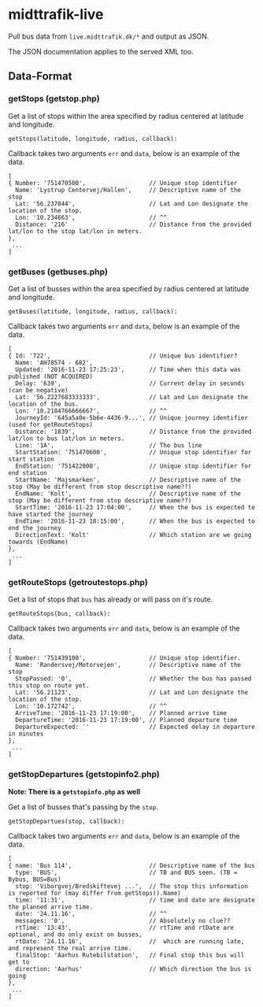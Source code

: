 # midttrafik-live
Pull bus data from `live.midttrafik.dk/*` and output as JSON.

The JSON documentation applies to the served XML too.

## Data-Format
### getStops (getstop.php)
Get a list of stops within the area specified by radius centered at latitude and longitude. 
```
getStops(latitude, longitude, radius, callback):
```
Callback takes two arguments `err` and `data`,  below is an example of the data. 
```
[
{ Number: '751470500',                  // Unique stop identifier
  Name: 'Lystrup Centervej/Hallen',     // Descriptive name of the stop
  Lat: '56.237044',                     // Lat and Lon designate the location of the stop.
  Lon: '10.234663',                     // ^^
  Distance: '216'                       // Distance from the provided lat/lon to the stop lat/lon in meters.
}, 
 ... 
]
```
### getBuses (getbuses.php)
Get a list of busses within the area specified by radius centered at latitude and longitude. 
```
getBuses(latitude, longitude, radius, callback):
```
Callback takes two arguments `err` and `data`,  below is an example of the data. 
```
[
{ Id: '722',                            // Unique bus identifier?
  Name: 'AH78574 - 682',
  Updated: '2016-11-23 17:25:23',       // Time when this data was published (NOT ACQUIRED)
  Delay: '639',                         // Current delay in seconds (can be negative)
  Lat: '56.2227683333333',              // Lat and Lon designate the location of the bus.
  Lon: '10.2184766666667',              // ^^
  JourneyId: '645a5a0e-5b6e-4436-9...', // Unique journey identifier (used for getRouteStops)
  Distance: '1839',                     // Distance from the provided lat/lon to bus lat/lon in meters.
  Line: '1A',                           // The bus line
  StartStation: '751470600',            // Unique stop identifier for start station
  EndStation: '751422000',              // Unique stop identifier for end station
  StartName: 'Majsmarken',              // Descriptive name of the stop (May be different from stop descriptive name??)
  EndName: 'Kolt',                      // Descriptive name of the stop (May be different from stop descriptive name??)
  StartTime: '2016-11-23 17:04:00',     // When the bus is expected to have started the journey
  EndTime: '2016-11-23 18:15:00',       // When the bus is expected to end the journey
  DirectionText: 'Kolt'                 // Which station are we going towards (EndName)
}, 
 ... 
] 
```
### getRouteStops (getroutestops.php)
Get a list of stops that `bus` has already or will pass on it's route. 
```
getRouteStops(bus, callback):
```
Callback takes two arguments `err` and `data`,  below is an example of the data. 
```
[
{ Number: '751439100',                  // Unique stop identifier.
  Name: 'Randersvej/Motorvejen',        // Descriptive name of the stop
  StopPassed: '0',                      // Whether the bus has passed this stop on route yet.
  Lat: '56.21123',                      // Lat and Lon designate the location of the stop.
  Lon: '10.172742',                     // ^^
  ArriveTime: '2016-11-23 17:19:00',    // Planned arrive time
  DepartureTime: '2016-11-23 17:19:00', // Planned departure time
  DepartureExpected: ''                 // Expected delay in departure in minutes
}, 
 ... 
] 
```
### getStopDepartures (getstopinfo2.php)
**Note: There is a `getstopinfo.php` as well**

Get a list of busses that's passing by the `stop`.
```
getStopDepartues(stop, callback):
```
Callback takes two arguments `err` and `data`,  below is an example of the data. 
```
[
{ name: 'Bus 114',                      // Descriptive name of the bus
  type: 'BUS',                          // TB and BUS seen. (TB = Bybus, BUS=Bus)
  stop: 'Viborgvej/Bredskiftevej ...',  // The stop this information is reported for (may differ from getStops().Name)
  time: '11:31',                        // time and date are designate the planned arrive time.
  date: '24.11.16',                     // ^^
  messages: '0',                        // Absolutely no clue??
  rtTime: '13:43',                      // rtTime and rtDate are optional, and do only exist on busses,
  rtDate: '24.11.16',                   //  which are running late, and represent the real arrive time.
  finalStop: 'Aarhus Rutebilstation',   // Final stop this bus will get to
  direction: 'Aarhus'                   // Which direction the bus is going
},
 ...
]
```
